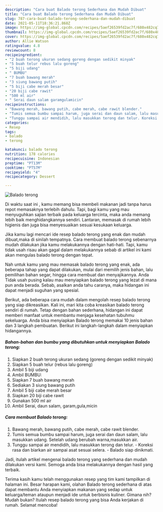 ```yaml
---
description: "Cara buat Balado terong Sederhana dan Mudah Dibuat"
title: "Cara buat Balado terong Sederhana dan Mudah Dibuat"
slug: 787-cara-buat-balado-terong-sederhana-dan-mudah-dibuat
date: 2021-05-11T18:36:21.868Z
image: https://img-global.cpcdn.com/recipes/5aef26539fd2ac7f/680x482cq70/balado-terong-foto-resep-utama.jpg
thumbnail: https://img-global.cpcdn.com/recipes/5aef26539fd2ac7f/680x482cq70/balado-terong-foto-resep-utama.jpg
cover: https://img-global.cpcdn.com/recipes/5aef26539fd2ac7f/680x482cq70/balado-terong-foto-resep-utama.jpg
author: Allie Watson
ratingvalue: 4.8
reviewcount: 8
recipeingredient:
- "2 buah terong ukuran sedang goreng dengan sedikit minyak"
- "5 buah telur rebus lalu goreng"
- "5 biji udang"
- " BUMBU"
- "7 buah bawang merah"
- "3 siung bawang putih"
- "5 biji cabe merah besar"
- "20 biji cabe rawit"
- "500 ml air"
- " Serai daun salam garamgulamicin"
recipeinstructions:
- "Bawang merah, bawang putih, cabe merah, cabe rawit blender."
- "Tumis semua bumbu sampai harum, juga serai dan daun salam, lalu masukkan udang. Setelah udang berubah warna,masukkan air."
- "Tunggu sampai air mendidih, lalu masukkan terong dan telur. Koreksi rasa dan biarkan air sampai asat sesuai selera.  Balado siap dinikmati."
categories:
- Resep
tags:
- balado
- terong

katakunci: balado terong 
nutrition: 178 calories
recipecuisine: Indonesian
preptime: "PT13M"
cooktime: "PT57M"
recipeyield: "4"
recipecategory: Dessert

---
```



![Balado terong](https://img-global.cpcdn.com/recipes/5aef26539fd2ac7f/680x482cq70/balado-terong-foto-resep-utama.jpg)

Di waktu  saat ini , kamu memang bisa membeli makanan jadi tanpa harus repot memasaknya terlebih dahulu. Tapi, bagi kamu yang mau menyuguhkan sajian terbaik pada keluarga tercinta, maka anda memang lebih baik menghidangkannya sendiri. Lantaran, memasak di rumah lebih higienis dan juga bisa menyesuaikan sesuai kesukaan keluarga.

Jika kamu lagi mencari ide resep balado terong yang enak dan mudah dibuat,maka di sinilah tempatnya. Cara membuat balado terong  sebenarnya mudah dilakukan jika kamu melakukannya dengan hati-hati. Tapi, kamu tidak usah risau akan gagal dalam melakukannya 
sebab di artikel ini kami akan mengulas balado terong dengan tepat.  



Nah untuk kamu yang mau memasak balado terong yang enak, ada beberapa tahap yang dapat dilakukan, mulai dari memilih jenis bahan, lalu pemilihan bahan segar, hingga cara membuat dan menyajikannya. Anda Tidak usah pusing kalau mau menyiapkan balado terong yang lezat di mana pun anda berada. Sebab, asalkan anda  tahu caranya, maka hidangan ini dapat menjadi suguhan yang spesial.

Berikut, ada beberapa cara mudah dalam mengolah resep balado terong yang siap dikreasikan. Kali ini, mari kita coba kreasikan balado terong sendiri di rumah. Tetap dengan bahan sederhana, hidangan ini dapat memberi manfaat untuk membantu menjaga kesehatan tubuhmu sekeluarga. Anda bisa menyiapkan Balado terong memakai 10 jenis bahan dan 3 langkah pembuatan. Berikut ini langkah-langkah dalam menyiapkan hidangannya.

<!--inarticleads1-->

##### Bahan-bahan dan bumbu yang dibutuhkan untuk menyiapkan Balado terong:

1. Siapkan 2 buah terong ukuran sedang (goreng dengan sedikit minyak)
1. Siapkan 5 buah telur (rebus lalu goreng)
1. Ambil 5 biji udang
1. Ambil  BUMBU:
1. Siapkan 7 buah bawang merah
1. Sediakan 3 siung bawang putih
1. Ambil 5 biji cabe merah besar
1. Siapkan 20 biji cabe rawit
1. Gunakan 500 ml air
1. Ambil  Serai, daun salam, garam,gula,micin




<!--inarticleads2-->

##### Cara membuat Balado terong:

1. Bawang merah, bawang putih, cabe merah, cabe rawit blender.
1. Tumis semua bumbu sampai harum, juga serai dan daun salam, lalu masukkan udang. Setelah udang berubah warna,masukkan air.
1. Tunggu sampai air mendidih, lalu masukkan terong dan telur. - Koreksi rasa dan biarkan air sampai asat sesuai selera.  - Balado siap dinikmati.




Jadi, itulah artikel mengenai  balado terong  yang sederhana dan mudah dilakukan versi kami. Semoga anda bisa melakukannya dengan hasil yang terbaik. 

Terima kasih kamu telah menggunakan resep yang tim kami tampilkan di halaman ini. Besar harapan kami, olahan  Balado terong sederhana di atas dapat membantu Anda menyiapkan makanan yang sedap untuk keluarga/teman ataupun menjadi ide untuk berbisnis kuliner. Gimana nih? Mudah bukan? Itulah resep balado terong yang bisa Anda kerjakan di rumah. Selamat mencoba!


